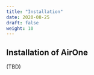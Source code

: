 ```yaml
---
title: "Installation"
date: 2020-08-25
draft: false
weight: 10
---
```


## Installation of AirOne

(TBD)
